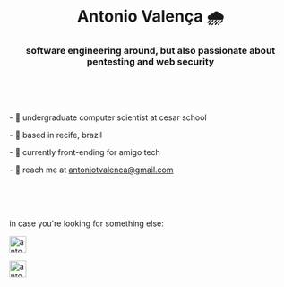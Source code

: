<h1 align="center"> Antonio Valença 🌧 </h1>
<h3 align="center">software engineering around, but also passionate about pentesting and web security</h3>
<br>
<br>
<br>
<p>
- 🥢 undergraduate computer scientist at cesar school

\- 🥡 based in recife, brazil
  
\- 🍱 currently front-ending for amigo tech

\- 🍙 reach me at antoniotvalenca@gmail.com
</p>
<br>
<br>
<br>
<p>in case you're looking for something else:</p>

<p align="left">
  <a href="https://www.linkedin.com/in/antonio-valen%C3%A7a-7865511b1/"><img align="center" src="https://raw.githubusercontent.com/rahuldkjain/github-profile-readme-generator/master/src/images/icons/Social/linked-in-alt.svg" alt="antoniotvalenca" width="30" /></a>
  <p>   </p>
  <a href="https://www.instagram.com/antoniotvalenca"><img align="center" src="https://raw.githubusercontent.com/rahuldkjain/github-profile-readme-generator/master/src/images/icons/Social/instagram.svg" alt="antoniotvalenca" width="30" /></a>
</p>

